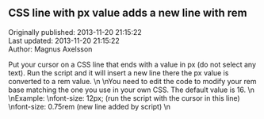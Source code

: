 ## CSS line with px value adds a new line with rem  
Originally published: 2013-11-20 21:15:22  
Last updated: 2013-11-20 21:15:22  
Author: Magnus Axelsson  
  
Put your cursor on a CSS line that ends with a value in px (do not select any text). Run the script and it will insert a new line there the px value is converted to a rem value. \n\nYou need to edit the code to modify your rem base matching the one you use in your own CSS. The default value is 16.\n\nExample: \nfont-size: 12px; (run the script with the cursor in this line)\nfont-size: 0.75rem (new line added by script) \n